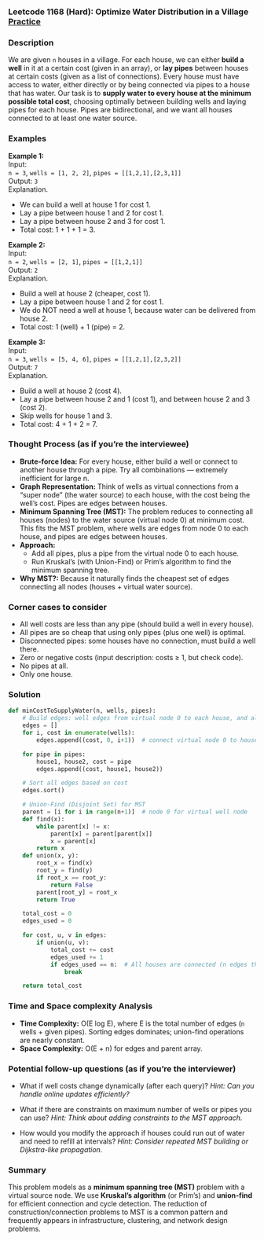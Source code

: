 ### Leetcode 1168 (Hard): Optimize Water Distribution in a Village [Practice](https://leetcode.com/problems/optimize-water-distribution-in-a-village)

### Description  
We are given `n` houses in a village. For each house, we can either **build a well** in it at a certain cost (given in an array), or **lay pipes** between houses at certain costs (given as a list of connections). Every house must have access to water, either directly or by being connected via pipes to a house that has water. Our task is to **supply water to every house at the minimum possible total cost**, choosing optimally between building wells and laying pipes for each house. Pipes are bidirectional, and we want all houses connected to at least one water source.

### Examples  

**Example 1:**  
Input:  
`n = 3`, `wells = [1, 2, 2]`, `pipes = [[1,2,1],[2,3,1]]`  
Output: `3`  
Explanation.  
- We can build a well at house 1 for cost 1.
- Lay a pipe between house 1 and 2 for cost 1.
- Lay a pipe between house 2 and 3 for cost 1.
- Total cost: 1 + 1 + 1 = 3.

**Example 2:**  
Input:  
`n = 2`, `wells = [2, 1]`, `pipes = [[1,2,1]]`  
Output: `2`  
Explanation.  
- Build a well at house 2 (cheaper, cost 1).
- Lay a pipe between house 1 and 2 for cost 1.
- We do NOT need a well at house 1, because water can be delivered from house 2.
- Total cost: 1 (well) + 1 (pipe) = 2.

**Example 3:**  
Input:  
`n = 3`, `wells = [5, 4, 6]`, `pipes = [[1,2,1],[2,3,2]]`  
Output: `7`  
Explanation.  
- Build a well at house 2 (cost 4).
- Lay a pipe between house 2 and 1 (cost 1), and between house 2 and 3 (cost 2).
- Skip wells for house 1 and 3.
- Total cost: 4 + 1 + 2 = 7.

### Thought Process (as if you’re the interviewee)  
- **Brute-force Idea:** For every house, either build a well or connect to another house through a pipe. Try all combinations — extremely inefficient for large n.
- **Graph Representation:** Think of wells as virtual connections from a “super node” (the water source) to each house, with the cost being the well’s cost. Pipes are edges between houses.
- **Minimum Spanning Tree (MST):** The problem reduces to connecting all houses (nodes) to the water source (virtual node 0) at minimum cost. This fits the MST problem, where wells are edges from node 0 to each house, and pipes are edges between houses.
- **Approach:**  
  - Add all pipes, plus a pipe from the virtual node 0 to each house.  
  - Run Kruskal’s (with Union-Find) or Prim’s algorithm to find the minimum spanning tree.
- **Why MST?:** Because it naturally finds the cheapest set of edges connecting all nodes (houses + virtual water source).

### Corner cases to consider  
- All well costs are less than any pipe (should build a well in every house).
- All pipes are so cheap that using only pipes (plus one well) is optimal.
- Disconnected pipes: some houses have no connection, must build a well there.
- Zero or negative costs (input description: costs ≥ 1, but check code).
- No pipes at all.
- Only one house.

### Solution

```python
def minCostToSupplyWater(n, wells, pipes):
    # Build edges: well edges from virtual node 0 to each house, and all pipes.
    edges = []
    for i, cost in enumerate(wells):
        edges.append((cost, 0, i+1))  # connect virtual node 0 to house i+1

    for pipe in pipes:
        house1, house2, cost = pipe
        edges.append((cost, house1, house2))

    # Sort all edges based on cost
    edges.sort()

    # Union-Find (Disjoint Set) for MST
    parent = [i for i in range(n+1)]  # node 0 for virtual well node
    def find(x):
        while parent[x] != x:
            parent[x] = parent[parent[x]]
            x = parent[x]
        return x
    def union(x, y):
        root_x = find(x)
        root_y = find(y)
        if root_x == root_y:
            return False
        parent[root_y] = root_x
        return True

    total_cost = 0
    edges_used = 0

    for cost, u, v in edges:
        if union(u, v):
            total_cost += cost
            edges_used += 1
            if edges_used == n:  # All houses are connected (n edges thanks to virtual node)
                break

    return total_cost

```

### Time and Space complexity Analysis  

- **Time Complexity:** O(E log E), where E is the total number of edges (`n` wells + given pipes). Sorting edges dominates; union-find operations are nearly constant.
- **Space Complexity:** O(E + n) for edges and parent array.

### Potential follow-up questions (as if you’re the interviewer)  

- What if well costs change dynamically (after each query)?
  *Hint: Can you handle online updates efficiently?*

- What if there are constraints on maximum number of wells or pipes you can use?
  *Hint: Think about adding constraints to the MST approach.*

- How would you modify the approach if houses could run out of water and need to refill at intervals?
  *Hint: Consider repeated MST building or Dijkstra-like propagation.*

### Summary
This problem models as a **minimum spanning tree (MST)** problem with a virtual source node. We use **Kruskal’s algorithm** (or Prim’s) and **union-find** for efficient connection and cycle detection. The reduction of construction/connection problems to MST is a common pattern and frequently appears in infrastructure, clustering, and network design problems.